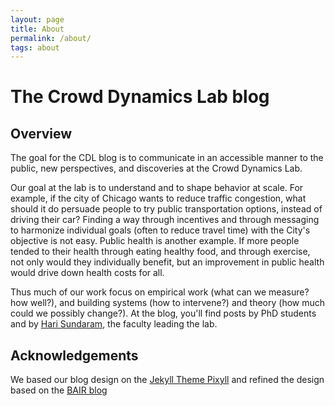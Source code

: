 ```yaml
---
layout: page
title: About
permalink: /about/
tags: about
---
```


# The Crowd Dynamics Lab blog

## Overview
The goal for the CDL blog is to communicate in an accessible manner to the public, new perspectives, and discoveries at the Crowd Dynamics Lab. 

Our goal at the lab is to understand and to shape behavior at scale. For example, if the city of Chicago wants to reduce traffic congestion, what should it do persuade people to try public transportation options, instead of driving their car? Finding a way through incentives and through messaging to harmonize individual goals (often to reduce travel time) with the City's objective is not easy. Public health is another example. If more people tended to their health through eating healthy food, and through exercise, not only would they individually benefit, but an improvement in public health would drive down  health costs for all. 

Thus much of our work focus on empirical work (what can we measure? how well?), and building systems (how to intervene?) and theory (how much could we possibly change?). At the blog, you'll find posts by PhD students and by [Hari Sundaram](http://sundaram.cs.illinois.edu), the faculty leading the lab.

## Acknowledgements

We based our blog design on the [Jekyll Theme Pixyll](https://github.com/johno/pixyll) and refined the design based on the [BAIR blog](http://bair.berkeley.edu/blog/)  